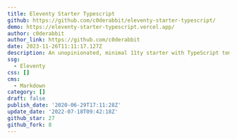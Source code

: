 ```yaml
---
title: Eleventy Starter Typescript
github: https://github.com/c0derabbit/eleventy-starter-typescript/
demo: https://eleventy-starter-typescript.vercel.app/
author: c0derabbit
author_link: https://github.com/c0derabbit
date: 2023-11-26T11:11:17.127Z
description: An unopinionated, minimal 11ty starter with TypeScript templates.
ssg:
  - Eleventy
css: []
cms:
  - Markdown
category: []
draft: false
publish_date: '2020-06-29T17:11:28Z'
update_date: '2022-07-18T09:42:18Z'
github_star: 27
github_fork: 8
---
```

